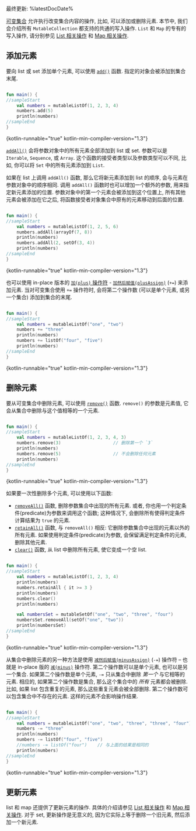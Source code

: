 [//]: # (title: 集合写入操作)

最终更新: %latestDocDate%

[可变集合](collections-overview.md#collection-types) 允许执行改变集合内容的操作, 比如, 可以添加或删除元素.
本节中, 我们会介绍所有 `MutableCollection` 都支持的共通的写入操作.
`List` 和 `Map` 的专有的写入操作, 请分别参见 [List 相关操作](list-operations.md) 和 [Map 相关操作](map-operations.md).

## 添加元素

要向 list 或 set 添加单个元素, 可以使用
[`add()`](https://kotlinlang.org/api/latest/jvm/stdlib/kotlin.collections/-mutable-list/add.html)
函数. 指定的对象会被添加到集合末尾.

```kotlin

fun main() {
//sampleStart
    val numbers = mutableListOf(1, 2, 3, 4)
    numbers.add(5)
    println(numbers)
//sampleEnd
}
```
{kotlin-runnable="true" kotlin-min-compiler-version="1.3"}

[`addAll()`](https://kotlinlang.org/api/latest/jvm/stdlib/kotlin.collections/add-all.html)
会将参数对象中的所有元素全部添加到 list 或 set.
参数可以是 `Iterable`, `Sequence`, 或 `Array`.
这个函数的接受者类型以及参数类型可以不同, 比如, 你可以将 `Set` 中的所有元素添加到 `List`.

如果在 list 上调用 `addAll()` 函数, 那么它将新元素添加到 list 的顺序, 会与元素在参数对象中的顺序相同.
调用 `addAll()` 函数时也可以增加一个额外的参数, 用来指定新元素添加的位置.
参数对象中的第一个元素会被添加到这个位置上, 所有其他元素会被添加在它之后, 将函数接受者对象集合中原有的元素移动到后面的位置.

```kotlin

fun main() {
//sampleStart
    val numbers = mutableListOf(1, 2, 5, 6)
    numbers.addAll(arrayOf(7, 8))
    println(numbers)
    numbers.addAll(2, setOf(3, 4))
    println(numbers)
//sampleEnd
}
```
{kotlin-runnable="true" kotlin-min-compiler-version="1.3"}

也可以使用 in-place 版本的 [`加(plus)` 操作符](collection-plus-minus.md) -
[`加然后赋值(plusAssign)`](https://kotlinlang.org/api/latest/jvm/stdlib/kotlin.collections/plus-assign.html)
(`+=`) 来添加元素.
当对可变集合使用 `+=` 操作符时, 会将第二个操作数 (可以是单个元素, 或另一个集合) 添加到集合的末尾.

```kotlin

fun main() {
//sampleStart
    val numbers = mutableListOf("one", "two")
    numbers += "three"
    println(numbers)
    numbers += listOf("four", "five")
    println(numbers)
//sampleEnd
}
```
{kotlin-runnable="true" kotlin-min-compiler-version="1.3"}

## 删除元素

要从可变集合中删除元素, 可以使用
[`remove()`](https://kotlinlang.org/api/latest/jvm/stdlib/kotlin.collections/remove.html)
函数. `remove()` 的参数是元素值, 它会从集合中删除与这个值相等的一个元素.

```kotlin

fun main() {
//sampleStart
    val numbers = mutableListOf(1, 2, 3, 4, 3)
    numbers.remove(3)                    // 删除第一个 `3`
    println(numbers)
    numbers.remove(5)                    // 不会删除任何元素
    println(numbers)
//sampleEnd
}
```
{kotlin-runnable="true" kotlin-min-compiler-version="1.3"}

如果要一次性删除多个元素, 可以使用以下函数:

* [`removeAll()`](https://kotlinlang.org/api/latest/jvm/stdlib/kotlin.collections/remove-all.html)
  函数, 删除参数集合中出现的所有元素.
  或者, 你也用一个判定条件(predicate)为参数来调用这个函数; 这种情况下, 会删除所有使得判定条件计算结果为 `true` 的元素.
* [`retainAll()`](https://kotlinlang.org/api/latest/jvm/stdlib/kotlin.collections/retain-all.html)
  函数, 与 `removeAll()` 相反: 它删除参数集合中出现的元素以外的所有元素.
  如果使用判定条件(predicate)为参数, 会保留满足判定条件的元素, 删除其他元素.
* [`clear()`](https://kotlinlang.org/api/latest/jvm/stdlib/kotlin.collections/-mutable-list/clear.html)
  函数, 从 list 中删除所有元素, 使它变成一个空 list.

```kotlin

fun main() {
//sampleStart
    val numbers = mutableListOf(1, 2, 3, 4)
    println(numbers)
    numbers.retainAll { it >= 3 }
    println(numbers)
    numbers.clear()
    println(numbers)

    val numbersSet = mutableSetOf("one", "two", "three", "four")
    numbersSet.removeAll(setOf("one", "two"))
    println(numbersSet)
//sampleEnd
}
```
{kotlin-runnable="true" kotlin-min-compiler-version="1.3"}

从集合中删除元素的另一种方法是使用
[`减然后赋值(minusAssign)`](https://kotlinlang.org/api/latest/jvm/stdlib/kotlin.collections/minus-assign.html)
(`-=`) 操作符 – 也就是 in-place 版的 [`减(minus)`](collection-plus-minus.md) 操作符.
第二个操作数可以是单个元素, 也可以是另一个集合.
如果第二个操作数是单个元素, `-=` 只从集合中删除 _第一个_ 与它相等的元素.
相应的, 如果第二个操作数是集合, 那么这个集合中的 _所有_ 元素都会被删除.
比如, 如果 list 包含重复的元素, 那么这些重复元素会被全部删除.
第二个操作数可以包含集合中不存在的元素. 这样的元素不会影响操作结果.

```kotlin

fun main() {
//sampleStart
    val numbers = mutableListOf("one", "two", "three", "three", "four")
    numbers -= "three"
    println(numbers)
    numbers -= listOf("four", "five")
    //numbers -= listOf("four")    // 与上面的结果是相同的
    println(numbers)
//sampleEnd
}
```
{kotlin-runnable="true" kotlin-min-compiler-version="1.3"}

## 更新元素

list 和 map 还提供了更新元素的操作.
具体的介绍请参见 [List 相关操作](list-operations.md) 和 [Map 相关操作](map-operations.md).
对于 set, 更新操作是无意义的, 因为它实际上等于删除一个旧元素, 然后添加一个新元素.
